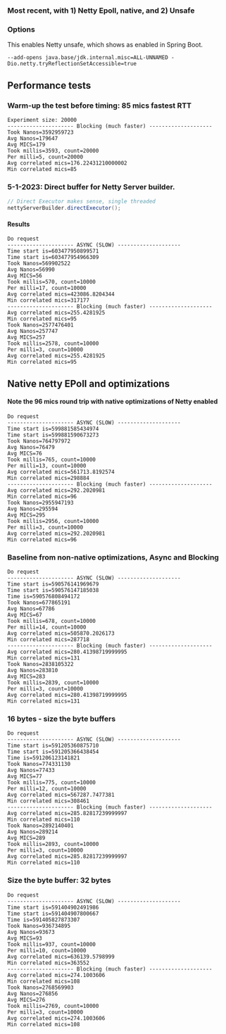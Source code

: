 ### Most recent, with 1) Netty Epoll, native, and 2) Unsafe

### Options
This enables Netty unsafe, which shows as enabled in Spring Boot.
```shell
--add-opens java.base/jdk.internal.misc=ALL-UNNAMED -Dio.netty.tryReflectionSetAccessible=true
```

## Performance tests

### Warm-up the test before timing:  85 mics fastest RTT

```shell
Experiment size: 20000
--------------------- Blocking (much faster) --------------------
Took Nanos=3592959723
Avg Nanos=179647
Avg MICS=179
Took millis=3593, count=20000
Per milli=5, count=20000
Avg correlated mics=176.22431210000002
Min correlated mics=85
```

### 5-1-2023: Direct buffer for Netty Server builder.

```java
// Direct Executor makes sense, single threaded
nettyServerBuilder.directExecutor();
```

#### Results
```shell
Do request
--------------------- ASYNC (SLOW) --------------------
Time start is=603477950899571
Time start is=603477954966309
Took Nanos=569902522
Avg Nanos=56990
Avg MICS=56
Took millis=570, count=10000
Per milli=17, count=10000
Avg correlated mics=423086.8204344
Min correlated mics=317177
--------------------- Blocking (much faster) --------------------
Avg correlated mics=255.4281925
Min correlated mics=95
Took Nanos=2577476401
Avg Nanos=257747
Avg MICS=257
Took millis=2578, count=10000
Per milli=3, count=10000
Avg correlated mics=255.4281925
Min correlated mics=95
```

## Native netty EPoll and optimizations
#### Note the 96 mics round trip with native optimizations of Netty enabled
```shell
Do request
--------------------- ASYNC (SLOW) --------------------
Time start is=599881585434974
Time start is=599881590673273
Took Nanos=764797972
Avg Nanos=76479
Avg MICS=76
Took millis=765, count=10000
Per milli=13, count=10000
Avg correlated mics=561713.8192574
Min correlated mics=298884
--------------------- Blocking (much faster) --------------------
Avg correlated mics=292.2020981
Min correlated mics=96
Took Nanos=2955947193
Avg Nanos=295594
Avg MICS=295
Took millis=2956, count=10000
Per milli=3, count=10000
Avg correlated mics=292.2020981
Min correlated mics=96
```

### Baseline from non-native optimizations, Async and Blocking

```
Do request
--------------------- ASYNC (SLOW) --------------------
Time start is=590576141969679
Time start is=590576147185038
Time is=590576808494172
Took Nanos=677865191
Avg Nanos=67786
Avg MICS=67
Took millis=678, count=10000
Per milli=14, count=10000
Avg correlated mics=505870.2026173
Min correlated mics=287718
--------------------- Blocking (much faster) --------------------
Avg correlated mics=280.41398719999995
Min correlated mics=131
Took Nanos=2838105322
Avg Nanos=283810
Avg MICS=283
Took millis=2839, count=10000
Per milli=3, count=10000
Avg correlated mics=280.41398719999995
Min correlated mics=131
```

### 16 bytes - size the byte buffers
```
Do request
--------------------- ASYNC (SLOW) --------------------
Time start is=591205360875710
Time start is=591205366438454
Time is=591206123141821
Took Nanos=774331130
Avg Nanos=77433
Avg MICS=77
Took millis=775, count=10000
Per milli=12, count=10000
Avg correlated mics=567287.7477381
Min correlated mics=308461
--------------------- Blocking (much faster) --------------------
Avg correlated mics=285.82817239999997
Min correlated mics=110
Took Nanos=2892140401
Avg Nanos=289214
Avg MICS=289
Took millis=2893, count=10000
Per milli=3, count=10000
Avg correlated mics=285.82817239999997
Min correlated mics=110
```

### Size the byte buffer: 32 bytes
```
Do request
--------------------- ASYNC (SLOW) --------------------
Time start is=591404902491986
Time start is=591404907800667
Time is=591405827873307
Took Nanos=936734895
Avg Nanos=93673
Avg MICS=93
Took millis=937, count=10000
Per milli=10, count=10000
Avg correlated mics=636139.5798999
Min correlated mics=363552
--------------------- Blocking (much faster) --------------------
Avg correlated mics=274.1003606
Min correlated mics=108
Took Nanos=2768569903
Avg Nanos=276856
Avg MICS=276
Took millis=2769, count=10000
Per milli=3, count=10000
Avg correlated mics=274.1003606
Min correlated mics=108
```

